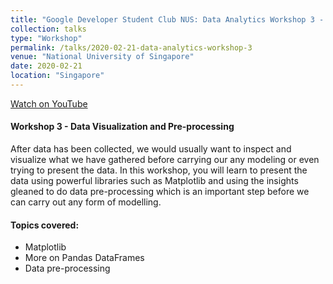 ```yaml
---
title: "Google Developer Student Club NUS: Data Analytics Workshop 3 - Data Visualization and Pre-processing"
collection: talks
type: "Workshop"
permalink: /talks/2020-02-21-data-analytics-workshop-3
venue: "National University of Singapore"
date: 2020-02-21
location: "Singapore"
---
```


[Watch on YouTube](https://www.youtube.com/watch?v=Ns_zhf4gXys&list=PLiAp0_yuG0tY3bldy2K3L3s5XZmlmy8Gu&index=2)

#### Workshop 3 - Data Visualization and Pre-processing

After data has been collected, we would usually want to inspect and visualize what we have gathered before carrying our any modeling or even trying to present the data. In this workshop, you will learn to present the data using powerful libraries such as Matplotlib and using the insights gleaned to do data pre-processing which is an important step before we can carry out any form of modelling.

#### Topics covered:
- Matplotlib
- More on Pandas DataFrames
- Data pre-processing
